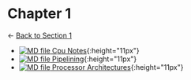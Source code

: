 # Chapter 1

← [Back to Section 1](..)

- [![MD file](https://img.icons8.com/windows/512/4a90e2/regular-document.png) Cpu Notes](cpu_notes.html){:height="11px"}
- [![MD file](https://img.icons8.com/windows/512/4a90e2/regular-document.png) Pipelining](pipelining.html){:height="11px"}
- [![MD file](https://img.icons8.com/windows/512/4a90e2/regular-document.png) Processor Architectures](processor_architectures.html){:height="11px"}
